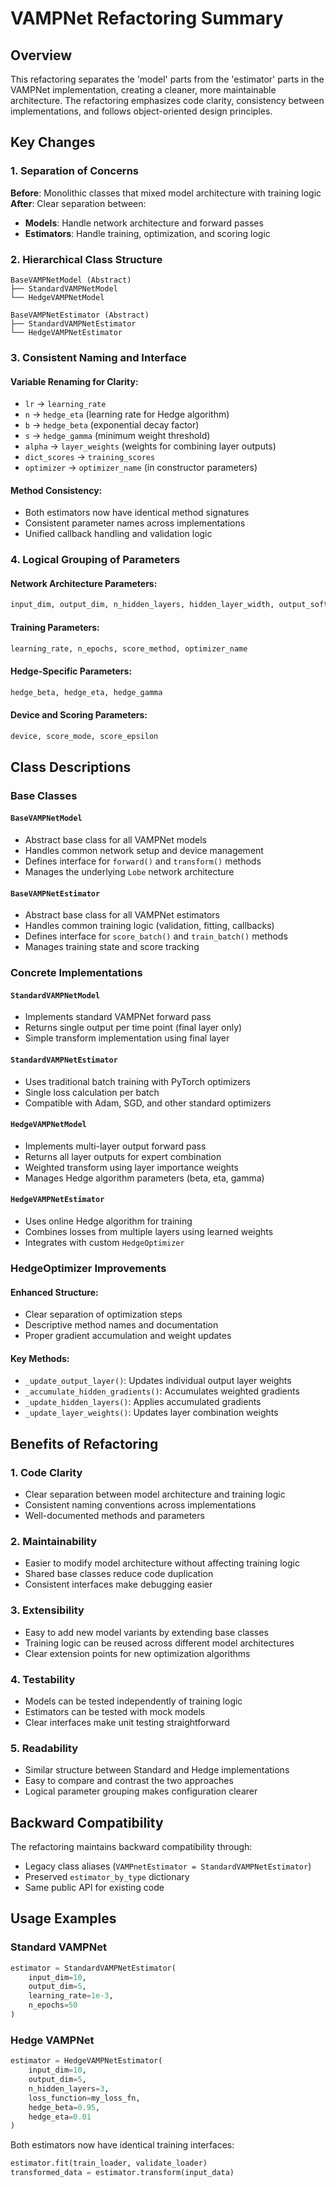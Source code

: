# VAMPNet Refactoring Summary

## Overview

This refactoring separates the 'model' parts from the 'estimator' parts in the VAMPNet implementation, creating a cleaner, more maintainable architecture. The refactoring emphasizes code clarity, consistency between implementations, and follows object-oriented design principles.

## Key Changes

### 1. Separation of Concerns

**Before**: Monolithic classes that mixed model architecture with training logic
**After**: Clear separation between:
- **Models**: Handle network architecture and forward passes
- **Estimators**: Handle training, optimization, and scoring logic

### 2. Hierarchical Class Structure

```
BaseVAMPNetModel (Abstract)
├── StandardVAMPNetModel
└── HedgeVAMPNetModel

BaseVAMPNetEstimator (Abstract)
├── StandardVAMPNetEstimator
└── HedgeVAMPNetEstimator
```

### 3. Consistent Naming and Interface

#### Variable Renaming for Clarity:
- `lr` → `learning_rate`
- `n` → `hedge_eta` (learning rate for Hedge algorithm)
- `b` → `hedge_beta` (exponential decay factor)
- `s` → `hedge_gamma` (minimum weight threshold)
- `alpha` → `layer_weights` (weights for combining layer outputs)
- `dict_scores` → `training_scores`
- `optimizer` → `optimizer_name` (in constructor parameters)

#### Method Consistency:
- Both estimators now have identical method signatures
- Consistent parameter names across implementations
- Unified callback handling and validation logic

### 4. Logical Grouping of Parameters

#### Network Architecture Parameters:
```python
input_dim, output_dim, n_hidden_layers, hidden_layer_width, output_softmax
```

#### Training Parameters:
```python
learning_rate, n_epochs, score_method, optimizer_name
```

#### Hedge-Specific Parameters:
```python
hedge_beta, hedge_eta, hedge_gamma
```

#### Device and Scoring Parameters:
```python
device, score_mode, score_epsilon
```

## Class Descriptions

### Base Classes

#### `BaseVAMPNetModel`
- Abstract base class for all VAMPNet models
- Handles common network setup and device management
- Defines interface for `forward()` and `transform()` methods
- Manages the underlying `Lobe` network architecture

#### `BaseVAMPNetEstimator`
- Abstract base class for all VAMPNet estimators
- Handles common training logic (validation, fitting, callbacks)
- Defines interface for `score_batch()` and `train_batch()` methods
- Manages training state and score tracking

### Concrete Implementations

#### `StandardVAMPNetModel`
- Implements standard VAMPNet forward pass
- Returns single output per time point (final layer only)
- Simple transform implementation using final layer

#### `StandardVAMPNetEstimator`
- Uses traditional batch training with PyTorch optimizers
- Single loss calculation per batch
- Compatible with Adam, SGD, and other standard optimizers

#### `HedgeVAMPNetModel`
- Implements multi-layer output forward pass
- Returns all layer outputs for expert combination
- Weighted transform using layer importance weights
- Manages Hedge algorithm parameters (beta, eta, gamma)

#### `HedgeVAMPNetEstimator`
- Uses online Hedge algorithm for training
- Combines losses from multiple layers using learned weights
- Integrates with custom `HedgeOptimizer`

### HedgeOptimizer Improvements

#### Enhanced Structure:
- Clear separation of optimization steps
- Descriptive method names and documentation
- Proper gradient accumulation and weight updates

#### Key Methods:
- `_update_output_layer()`: Updates individual output layer weights
- `_accumulate_hidden_gradients()`: Accumulates weighted gradients
- `_update_hidden_layers()`: Applies accumulated gradients
- `_update_layer_weights()`: Updates layer combination weights

## Benefits of Refactoring

### 1. **Code Clarity**
- Clear separation between model architecture and training logic
- Consistent naming conventions across implementations
- Well-documented methods and parameters

### 2. **Maintainability**
- Easier to modify model architecture without affecting training logic
- Shared base classes reduce code duplication
- Consistent interfaces make debugging easier

### 3. **Extensibility**
- Easy to add new model variants by extending base classes
- Training logic can be reused across different model architectures
- Clear extension points for new optimization algorithms

### 4. **Testability**
- Models can be tested independently of training logic
- Estimators can be tested with mock models
- Clear interfaces make unit testing straightforward

### 5. **Readability**
- Similar structure between Standard and Hedge implementations
- Easy to compare and contrast the two approaches
- Logical parameter grouping makes configuration clearer

## Backward Compatibility

The refactoring maintains backward compatibility through:
- Legacy class aliases (`VAMPnetEstimator = StandardVAMPNetEstimator`)
- Preserved `estimator_by_type` dictionary
- Same public API for existing code

## Usage Examples

### Standard VAMPNet
```python
estimator = StandardVAMPNetEstimator(
    input_dim=10,
    output_dim=5,
    learning_rate=1e-3,
    n_epochs=50
)
```

### Hedge VAMPNet
```python
estimator = HedgeVAMPNetEstimator(
    input_dim=10,
    output_dim=5,
    n_hidden_layers=3,
    loss_function=my_loss_fn,
    hedge_beta=0.95,
    hedge_eta=0.01
)
```

Both estimators now have identical training interfaces:
```python
estimator.fit(train_loader, validate_loader)
transformed_data = estimator.transform(input_data)
